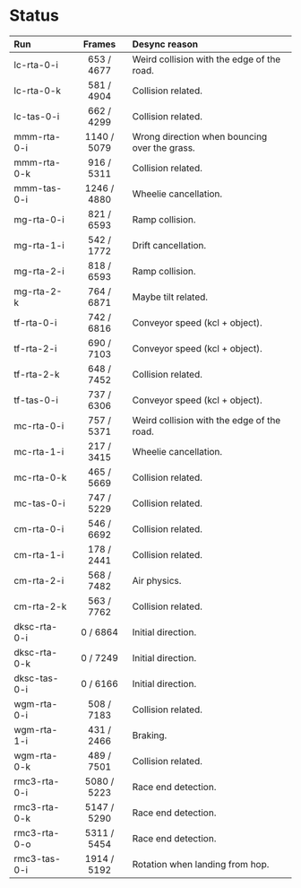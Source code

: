 # Status

Run          | Frames      | Desync reason
:----------- | :---------: | :-----------------------------------------
lc-rta-0-i   | 653 / 4677  | Weird collision with the edge of the road.
lc-rta-0-k   | 581 / 4904  | Collision related.
lc-tas-0-i   | 662 / 4299  | Collision related.
mmm-rta-0-i  | 1140 / 5079 | Wrong direction when bouncing over the grass.
mmm-rta-0-k  | 916 / 5311  | Collision related.
mmm-tas-0-i  | 1246 / 4880 | Wheelie cancellation.
mg-rta-0-i   | 821 / 6593  | Ramp collision.
mg-rta-1-i   | 542 / 1772  | Drift cancellation.
mg-rta-2-i   | 818 / 6593  | Ramp collision.
mg-rta-2-k   | 764 / 6871  | Maybe tilt related.
tf-rta-0-i   | 742 / 6816  | Conveyor speed (kcl + object).
tf-rta-2-i   | 690 / 7103  | Conveyor speed (kcl + object).
tf-rta-2-k   | 648 / 7452  | Collision related.
tf-tas-0-i   | 737 / 6306  | Conveyor speed (kcl + object).
mc-rta-0-i   | 757 / 5371  | Weird collision with the edge of the road.
mc-rta-1-i   | 217 / 3415  | Wheelie cancellation.
mc-rta-0-k   | 465 / 5669  | Collision related.
mc-tas-0-i   | 747 / 5229  | Collision related.
cm-rta-0-i   | 546 / 6692  | Collision related.
cm-rta-1-i   | 178 / 2441  | Collision related.
cm-rta-2-i   | 568 / 7482  | Air physics.
cm-rta-2-k   | 563 / 7762  | Collision related.
dksc-rta-0-i | 0 / 6864    | Initial direction.
dksc-rta-0-k | 0 / 7249    | Initial direction.
dksc-tas-0-i | 0 / 6166    | Initial direction.
wgm-rta-0-i  | 508 / 7183  | Collision related.
wgm-rta-1-i  | 431 / 2466  | Braking.
wgm-rta-0-k  | 489 / 7501  | Collision related.
rmc3-rta-0-i | 5080 / 5223 | Race end detection.
rmc3-rta-0-k | 5147 / 5290 | Race end detection.
rmc3-rta-0-o | 5311 / 5454 | Race end detection.
rmc3-tas-0-i | 1914 / 5192 | Rotation when landing from hop.
